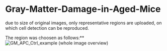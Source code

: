 # Gray-Matter-Damage-in-Aged-Mice
due to size of original images, only representative regions are uploaded, on which cell detection can be reproduced.

The region was choosen as follows:**
![GM_APC_Ctrl_example (whole image overview)](https://user-images.githubusercontent.com/62424344/181174179-64fd4778-c33e-45bf-802a-99531372d19b.png)
